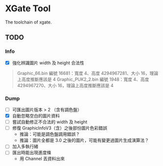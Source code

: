 # XGate Tool

The toolchain of xgate.

## TODO

### Info

- [x] 強化辨識圖片 width 及 height 合法性

> Graphic_66.bin 編號 16681：寬度 4、高度 4294967281、大小 16，理論上高度推斷應該是 4
> Graphic_PUK2_2.bin 編號 1948：寬度 4、高度 4294967270、大小 16，理論上高度推斷應該是 4

### Dump

- [ ] 可匯出圖片版本 > 2 （含有調色盤）
- [x] 自動忽略空白的圖片資料
- [ ] 嘗試自動修正不合法的 width 及 height
- [ ] 修復 GraphicInfoV3（含）之後部份圖片色彩錯誤
    - 推論：可能是調色盤調用錯誤？
    - 推論：圖片全都是 3.0 之後的圖片，可能有變更過圖片生成演算法？
- [ ] 加入多執行緒
- [ ] 匯出時能出現進度條
    - 用 Channel 丟資料出來
